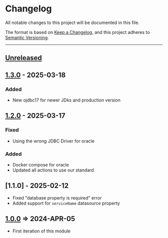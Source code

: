 # Changelog

All notable changes to this project will be documented in this file.

The format is based on [Keep a Changelog](https://keepachangelog.com/en/1.0.0/),
and this project adheres to [Semantic Versioning](https://semver.org/spec/v2.0.0.html).

* * *

## [Unreleased]

## [1.3.0] - 2025-03-18

### Added

- New ojdbc17 for newer JDks and production version

## [1.2.0] - 2025-03-17

### Fixed

- Using the wrong JDBC Driver for oracle

### Added

- Docker compose for oracle
- Updated all actions to use our standard

## [1.1.0] - 2025-02-12

- Fixed "database property is required" error
- Added support for `serviceName` datasource property

## [1.0.0] => 2024-APR-05

- First iteration of this module

[Unreleased]: https://github.com/ortus-boxlang/bx-oracle/compare/v1.3.0...HEAD

[1.3.0]: https://github.com/ortus-boxlang/bx-oracle/compare/v1.2.0...v1.3.0

[1.2.0]: https://github.com/ortus-boxlang/bx-oracle/compare/v1.0.0...v1.2.0

[1.0.0]: https://github.com/ortus-boxlang/bx-oracle/compare/846a8d4a5981f5391763e93b2fe68649f2d4f5e4...v1.0.0
